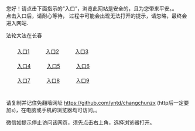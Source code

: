 您好！请点击下面指示的“入口”，浏览此网站是安全的，且为您带来平安。。 <br/>
点击入口后，请耐心等待， 过程中可能会出现无法打开的提示，请忽略，最终会进入网站. </br>

法轮大法在长春<br/>
<div style="padding:10px"><a style="margin:20px" target="_blank" href="https://dtmyuq6gh78dn.cloudfront.net/2Qpsp?pjuhk" id="ccLink1" rel="nofollow">入口1</a> <a target="_blank" style="margin:20px" href="https://d3g6q8bbypaba8.cloudfront.net/2Qpsp?cuticykv" id="ccLink2" rel="nofollow">入口2</a> <a style="margin:20px" target="_blank" href="https://d2j7x5jgwogaod.cloudfront.net/2Qpsp?hhvookxo" id="ccLink3" rel="nofollow">入口3</a></div>

<div style="padding:10px" ><a style="margin:20px" target="_blank" href="https://dtmyuq6gh78dn.cloudfront.net/2Qpsp?pjuhk" id="ccLink4" rel="nofollow">入口4</a> <a style="margin:20px" href="https://d3g6q8bbypaba8.cloudfront.net/2Qpsp?cuticykv" target="_blank" id="ccLink5" rel="nofollow">入口5</a> <a style="margin:20px" href="https://d2j7x5jgwogaod.cloudfront.net/2Qpsp?hhvookxo" target="_blank" id="ccLink6" rel="nofollow">入口6</a></div>

<div style="padding:10px"><a style="margin:20px" target="_blank" href="https://dtmyuq6gh78dn.cloudfront.net/2Qpsp?pjuhk" id="ccLink7" rel="nofollow">入口7</a> <a style="margin:20px" href="https://d3g6q8bbypaba8.cloudfront.net/2Qpsp?cuticykv" target="_blank" id="ccLink8" rel="nofollow">入口8</a> <a style="margin:20px" target="_blank" href="https://d2j7x5jgwogaod.cloudfront.net/2Qpsp?hhvookxo" id="ccLink9" rel="nofollow">入口9</a></div>

<br/>



请复制并记住免翻墙网址 https://github.com/yntd/changchunzx (http后一定要加s)，在电脑或手机的浏览器均可访问。。<br/>

微信如提示停止访问该网页，须先点击右上角，选择浏览器打开。
